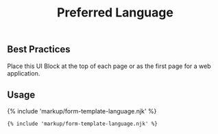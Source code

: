 ﻿---
title: Preferred Language
summary: The Preferred Language block allows the user to select their preferred language.
tags: form-templates
layout: guide
eleventyNavigation:
  key: Preferred Language
  parent: Form Templates
  order: 7
  excerpt: The Preferred Language block allows the user to select their preferred language.
  img: /img/illustrations/illus-preferred-language.svg
---

## Best Practices

Place this UI Block at the top of each page or as the first page for a web application.

## Usage

{% include 'markup/form-template-language.njk' %}

``` html
{% include 'markup/form-template-language.njk' %}
```
